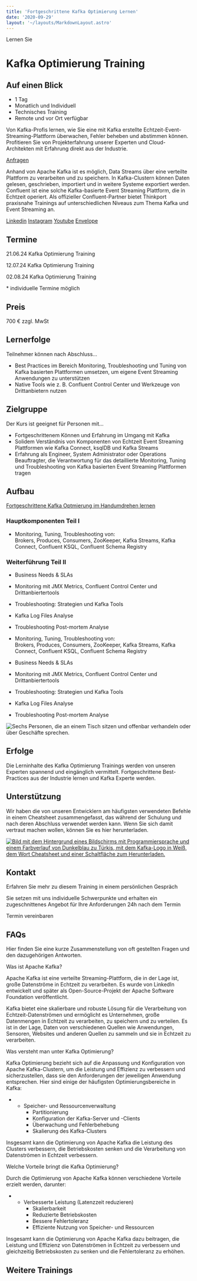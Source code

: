 ```yaml
---
title: 'Fortgeschrittene Kafka Optimierung Lernen'
date: '2020-09-29'
layout: '~/layouts/MarkdownLayout.astro'
---
```


Lernen Sie

# Kafka Optimierung Training

## Auf einen Blick

- 1 Tag
- Monatlich und Individuell
- Technisches Training
- Remote und vor Ort verfügbar

Von Kafka-Profis lernen, wie Sie eine mit Kafka erstellte Echtzeit-Event-Streaming-Plattform überwachen, Fehler beheben und abstimmen können. Profitieren Sie von Projekterfahrung unserer Experten und Cloud-Architekten mit Erfahrung direkt aus der Industrie.

[Anfragen](#sec1)

Anhand von Apache Kafka ist es möglich, Data Streams über eine verteilte Plattform zu verarbeiten und zu speichern. In Kafka-Clustern können Daten gelesen, geschrieben, importiert und in weitere Systeme exportiert werden. Confluent ist eine solche Kafka-basierte Event Streaming Plattform, die in Echtzeit operiert. Als offizieller Confluent-Partner bietet Thinkport praxisnahe Trainings auf unterschiedlichen Niveaus zum Thema Kafka und Event Streaming an.

[](#linksection)[Linkedin](https://www.linkedin.com/company/11759873) [Instagram](https://www.instagram.com/thinkport/) [Youtube](https://www.youtube.com/channel/UCnke3WYRT6bxuMK2t4jw2qQ) [Envelope](mailto:tdrechsel@thinkport.digital)

## Termine

21.06.24 Kafka Optimierung Training

12.07.24 Kafka Optimierung Training

02.08.24 Kafka Optimierung Training

\* individuelle Termine möglich

## Preis

700 € zzgl. MwSt

## Lernerfolge

Teilnehmer können nach Abschluss...

- Best Practices im Bereich Monitoring, Troubleshooting und Tuning von Kafka basierten Plattformen umsetzen, um eigene Event Streaming Anwendungen zu unterstützen
- Native Tools wie z. B. Confluent Control Center und Werkzeuge von Drittanbietern nutzen

## Zielgruppe

Der Kurs ist geeignet für Personen mit...

- Fortgeschrittenem Können und Erfahrung im Umgang mit Kafka
- Solidem Verständnis von Komponenten von Echtzeit Event Streaming Plattformen wie Kafka Connect, ksqlDB und Kafka Streams
- Erfahrung als Engineer, System Administrator oder Operations Beauftragter, die Verantwortung für das detaillierte Monitoring, Tuning und Troubleshooting von Kafka basierten Event Streaming Plattformen tragen

## Aufbau

[Fortgeschrittene Kafka Optmierung im Handumdrehen lernen](https://www.hashicorp.com/)

### Hauptkomponenten Teil I

- Monitoring, Tuning, Troubleshooting von:  
   Brokers, Produces, Consumers, ZooKeeper, Kafka Streams, Kafka Connect, Confluent KSQL, Confluent Schema Registry

### Weiterführung Teil II

- Business Needs & SLAs
- Monitoring mit JMX Metrics, Confluent Control Center und Drittanbiertertools
- Troubleshooting: Strategien und Kafka Tools
- Kafka Log Files Analyse
- Troubleshooting Post-mortem Analyse

- Monitoring, Tuning, Troubleshooting von:  
   Brokers, Produces, Consumers, ZooKeeper, Kafka Streams, Kafka Connect, Confluent KSQL, Confluent Schema Registry

- Business Needs & SLAs
- Monitoring mit JMX Metrics, Confluent Control Center und Drittanbiertertools
- Troubleshooting: Strategien und Kafka Tools
- Kafka Log Files Analyse
- Troubleshooting Post-mortem Analyse

![Sechs Personen, die an einem Tisch sitzen und offenbar verhandeln oder über Geschäfte sprechen.](images/DSC01530-1024x683.jpg)

## Erfolge

Die Lerninhalte des Kafka Optimierung Trainings werden von unseren Experten spannend und eingänglich vermittelt. Fortgeschrittene Best-Practices aus der Industrie lernen und Kafka Experte werden.

## Unterstützung

Wir haben die von unseren Entwicklern am häufigsten verwendeten Befehle in einem Cheatsheet zusammengefasst, das während der Schulung und nach deren Abschluss verwendet werden kann. Wenn Sie sich damit vertraut machen wollen, können Sie es hier herunterladen.

[![Bild mit dem Hintergrund eines Bildschirms mit Programmiersprache und einem Farbverlauf von Dunkelblau zu Türkis, mit dem Kafka-Logo in Weiß, dem Wort Cheatsheet und einer Schaltfläche zum Herunterladen.](images/kafka-1024x683.webp)](https://thinkport.digital/wp-content/uploads/2023/11/Kafka_Cheatsheet.pdf)

## Kontakt

Erfahren Sie mehr zu diesem Training in einem persönlichen Gespräch

Sie setzen mit uns individuelle Schwerpunkte und erhalten ein zugeschnittenes Angebot für Ihre Anforderungen 24h nach dem Termin

Termin vereinbaren

## FAQs

Hier finden Sie eine kurze Zusammenstellung von oft gestellten Fragen und den dazugehörigen Antworten.

Was ist Apache Kafka?

Apache Kafka ist eine verteilte Streaming-Plattform, die in der Lage ist, große Datenströme in Echtzeit zu verarbeiten. Es wurde von LinkedIn entwickelt und später als Open-Source-Projekt der Apache Software Foundation veröffentlicht.

Kafka bietet eine skalierbare und robuste Lösung für die Verarbeitung von Echtzeit-Datenströmen und ermöglicht es Unternehmen, große Datenmengen in Echtzeit zu verarbeiten, zu speichern und zu verteilen. Es ist in der Lage, Daten von verschiedenen Quellen wie Anwendungen, Sensoren, Websites und anderen Quellen zu sammeln und sie in Echtzeit zu verarbeiten.

Was versteht man unter Kafka Optimierung?

Kafka Optimierung bezieht sich auf die Anpassung und Konfiguration von Apache Kafka-Clustern, um die Leistung und Effizienz zu verbessern und sicherzustellen, dass sie den Anforderungen der jeweiligen Anwendung entsprechen. Hier sind einige der häufigsten Optimierungsbereiche in Kafka:

- - Speicher- und Ressourcenverwaltung
    - Partitionierung
    - Konfiguration der Kafka-Server und -Clients
    - Überwachung und Fehlerbehebung
    - Skalierung des Kafka-Clusters

Insgesamt kann die Optimierung von Apache Kafka die Leistung des Clusters verbessern, die Betriebskosten senken und die Verarbeitung von Datenströmen in Echtzeit verbessern.

Welche Vorteile bringt die Kafka Optimierung?

Durch die Optimierung von Apache Kafka können verschiedene Vorteile erzielt werden, darunter:

- - Verbesserte Leistung (Latenzzeit reduzieren)
    - Skalierbarkeit
    - Reduzierte Betriebskosten
    - Bessere Fehlertoleranz
    - Effiziente Nutzung von Speicher- und Ressourcen

Insgesamt kann die Optimierung von Apache Kafka dazu beitragen, die Leistung und Effizienz von Datenströmen in Echtzeit zu verbessern und gleichzeitig Betriebskosten zu senken und die Fehlertoleranz zu erhöhen.

## Weitere Trainings
